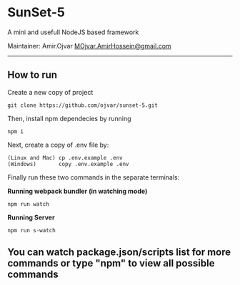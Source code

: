 # SunSet-5
A mini and usefull NodeJS based framework

Maintainer: Amir.Ojvar <MOjvar.AmirHossein@gmail.com>


---

## How to run
Create a new copy of project
```
git clone https://github.com/ojvar/sunset-5.git
```
Then, install npm dependecies by running
```
npm i 
```
Next, create a copy of .env file by:
```
(Linux and Mac) cp .env.example .env
(Windows)       copy .env.example .env
```
Finally run these two commands in the separate terminals:

**Running webpack bundler (in watching mode)**
```
npm run watch
```

**Running Server**
```
npm run s-watch
```

## You can watch package.json/scripts list for more commands or type "npm" to view all possible commands
